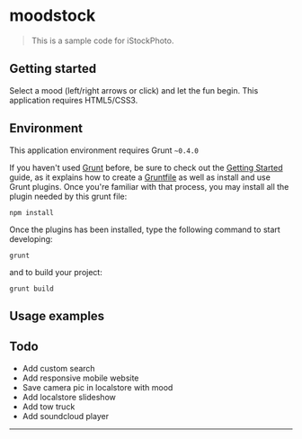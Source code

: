 moodstock
=============

> This is a sample code for iStockPhoto.

## Getting started

Select a mood (left/right arrows or click) and let the fun begin. This application requires HTML5/CSS3.

## Environment

This application environment requires Grunt `~0.4.0`

If you haven't used [Grunt](http://gruntjs.com/) before, be sure to check out the [Getting Started](http://gruntjs.com/getting-started) guide, as it explains how to create a [Gruntfile](http://gruntjs.com/sample-gruntfile) as well as install and use Grunt plugins. Once you're familiar with that process, you may install all the plugin needed by this grunt file:

```shell
npm install
```

Once the plugins has been installed, type the following command to start developing:

```shell
grunt
```
and to build your project:

```shell
grunt build
```

## Usage examples


## Todo
 * Add custom search
 * Add responsive mobile website
 * Save camera pic in localstore with mood
 * Add localstore slideshow
 * Add tow truck
 * Add soundcloud player
---

